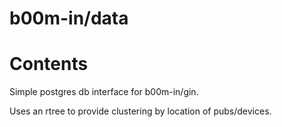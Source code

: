 # b00m-in/data

# Contents

Simple postgres db interface for b00m-in/gin.

Uses an rtree to provide clustering by location of pubs/devices.
